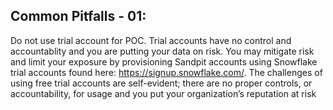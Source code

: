  ## Common Pitfalls - 01:
 
Do not use trial account for POC. Trial accounts have no control and accountablity and you are putting your data on risk.
You may mitigate risk and limit your exposure by provisioning Sandpit accounts using Snowflake trial accounts found here: https://signup.snowflake.com/. The challenges of using free trial accounts are self-evident; there are no proper controls, or accountability, for usage and you put your organization’s reputation at risk
